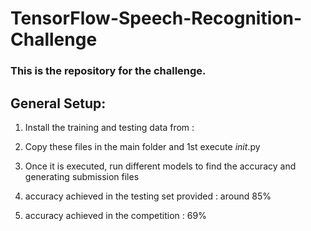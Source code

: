 # TensorFlow-Speech-Recognition-Challenge

### This is the repository for the challenge. 

## General Setup: 
1. Install the training and testing data from :
2. Copy these files in the main folder and 1st execute _init_.py
3. Once it is executed, run different models to find the accuracy and generating submission files


1. accuracy achieved in the testing set provided : around 85%
2. accuracy achieved in the competition : 69%

